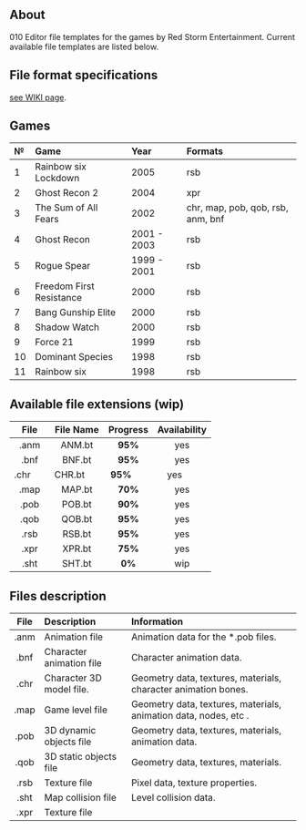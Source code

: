 ## About

010 Editor file templates for the games by Red Storm Entertainment. Current available file templates are listed below.

## File format specifications

[see WIKI page](https://github.com/AlexKimov/010Editor-Templates-GR/wiki).

## Games

| №     | Game | Year | Formats |
| :--- | :-- | :------ | :------ |
| 1 | Rainbow six Lockdown | 2005 | rsb |
| 2 | Ghost Recon 2 | 2004 | xpr |
| 3 | The Sum of All Fears | 2002 | chr, map, pob, qob, rsb, anm, bnf  |
| 4 | Ghost Recon | 2001 - 2003 | rsb  |
| 5 | Rogue Spear | 1999 - 2001  | rsb |
| 6 | Freedom First Resistance  | 2000  | rsb |
| 7 | Bang Gunship Elite |  2000 | rsb  |
| 8 | Shadow Watch  | 2000  | rsb  |
| 9 | Force 21  | 1999  | rsb  |
| 10 | Dominant Species  |  1998 | rsb  |
| 11 | Rainbow six | 1998 |  rsb  |

## Available file extensions (wip)

| File        | File Name     | Progress     | Availability |
| :---------: | :-----------: | :----------: | :----------: |
| .anm        | ANM.bt        | **95%**      | yes          |
| .bnf        | BNF.bt        | **95%**      | yes          |
| .chr        | CHR.bt        | **95%**      | yes          |
| .map        | MAP.bt        | **70%**      | yes          |
| .pob        | POB.bt        | **90%**      | yes          |
| .qob        | QOB.bt        | **95%**      | yes          |
| .rsb        | RSB.bt        | **95%**      | yes          |
| .xpr        | XPR.bt        | **75%**      | yes          |
| .sht        | SHT.bt        | **0%**           | wip          | 

## Files description

| File          | Description              | Information | 
| :-----------: | :-----------------------  | :----------------------------------------------------------------------- |
| .anm         | Animation file            | Animation data for the *.pob files.     |
| .bnf         | Character animation file  | Character animation data.      |
| .chr         | Character 3D model file.  | Geometry data, textures, materials, character animation bones.           | 
| .map         | Game level file           | Geometry data, textures, materials, animation data, nodes, etc .|
| .pob         | 3D dynamic objects file   | Geometry data, textures, materials, animation data.                           |
| .qob         | 3D static objects file    | Geometry data, textures, materials.                                      |
| .rsb         | Texture file               | Pixel data, texture properties.                                          |                              |
| .sht         | Map collision file        | Level collision data.   |
| .xpr         | Texture file  | |